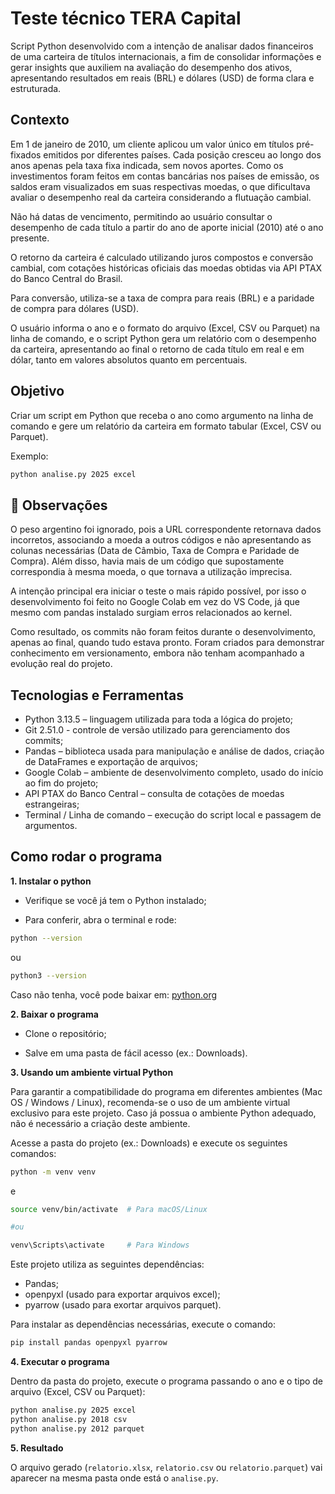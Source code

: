 # Teste técnico TERA Capital
Script Python desenvolvido com a intenção de analisar dados financeiros de uma carteira de títulos internacionais, a fim de consolidar informações e gerar insights que auxiliem na avaliação do desempenho dos ativos, apresentando resultados em reais (BRL) e dólares (USD) de forma clara e estruturada.


## Contexto
Em 1 de janeiro de 2010, um cliente aplicou um valor único em títulos pré-fixados emitidos por diferentes países. Cada posição cresceu ao longo dos anos apenas pela taxa fixa indicada, sem novos aportes. Como os investimentos foram feitos em contas bancárias nos países de emissão, os saldos eram visualizados em suas respectivas moedas, o que dificultava avaliar o desempenho real da carteira considerando a flutuação cambial.

Não há datas de vencimento, permitindo ao usuário consultar o desempenho de cada título a partir do ano de aporte inicial (2010) até o ano presente.

O retorno da carteira é calculado utilizando juros compostos e conversão cambial, com cotações históricas oficiais das moedas obtidas via API PTAX do Banco Central do Brasil.

Para conversão, utiliza-se a taxa de compra para reais (BRL) e a paridade de compra para dólares (USD).

O usuário informa o ano e o formato do arquivo (Excel, CSV ou Parquet) na linha de comando, e o script Python gera um relatório com o desempenho da carteira, apresentando ao final o retorno de cada título em real e em dólar, tanto em valores absolutos quanto em percentuais.


## Objetivo
Criar um script em Python que receba o ano como argumento na linha de comando e gere um relatório da carteira em formato tabular (Excel, CSV ou Parquet).

Exemplo:
```bash
python analise.py 2025 excel
```

## 📌 Observações
O peso argentino foi ignorado, pois a URL correspondente retornava dados incorretos, associando a moeda a outros códigos e não apresentando as colunas necessárias (Data de Câmbio, Taxa de Compra e Paridade de Compra). Além disso, havia mais de um código que supostamente correspondia à mesma moeda, o que tornava a utilização imprecisa.

A intenção principal era iniciar o teste o mais rápido possível, por isso o desenvolvimento foi feito no Google Colab em vez do VS Code, já que mesmo com pandas instalado surgiam erros relacionados ao kernel. 

Como resultado, os commits não foram feitos durante o desenvolvimento, apenas ao final, quando tudo estava pronto. Foram criados para demonstrar conhecimento em versionamento, embora não tenham acompanhado a evolução real do projeto.

## Tecnologias e Ferramentas
- Python 3.13.5 – linguagem utilizada para toda a lógica do projeto;
- Git 2.51.0 - controle de versão utilizado para gerenciamento dos commits;
- Pandas – biblioteca usada para manipulação e análise de dados, criação de DataFrames e exportação de arquivos;
- Google Colab – ambiente de desenvolvimento completo, usado do início ao fim do projeto;
- API PTAX do Banco Central – consulta de cotações de moedas estrangeiras;
- Terminal / Linha de comando – execução do script local e passagem de argumentos.


## Como rodar o programa
**1. Instalar o python**
   
- Verifique se você já tem o Python instalado;
   
- Para conferir, abra o terminal e rode:
```bash
python --version
```
ou
```bash
python3 --version
```
Caso não tenha, você pode baixar em: [python.org](https://www.python.org/downloads/)

**2. Baixar o programa**

- Clone o repositório;

- Salve em uma pasta de fácil acesso (ex.: Downloads).

**3. Usando um ambiente virtual Python**

Para garantir a compatibilidade do programa em diferentes ambientes (Mac OS / Windows / Linux), recomenda-se o uso de um ambiente virtual exclusivo para este projeto. Caso já possua o ambiente Python adequado, não é necessário a criação deste ambiente.

Acesse a pasta do projeto (ex.: Downloads) e execute os seguintes comandos:

```bash
python -m venv venv
```
e

```bash
source venv/bin/activate  # Para macOS/Linux

#ou

venv\Scripts\activate     # Para Windows
```

Este projeto utiliza as seguintes dependências:

- Pandas;
- openpyxl (usado para exportar arquivos excel);
- pyarrow (usado para exortar arquivos parquet).

Para instalar as dependências necessárias, execute o comando:

```bash
pip install pandas openpyxl pyarrow

```

**4. Executar o programa**

Dentro da pasta do projeto, execute o programa passando o ano e o tipo de arquivo (Excel, CSV ou Parquet):
```bash
python analise.py 2025 excel
python analise.py 2018 csv
python analise.py 2012 parquet
```
**5. Resultado**

O arquivo gerado (`relatorio.xlsx`, `relatorio.csv` ou `relatorio.parquet`) vai aparecer na mesma pasta onde está o `analise.py`.
